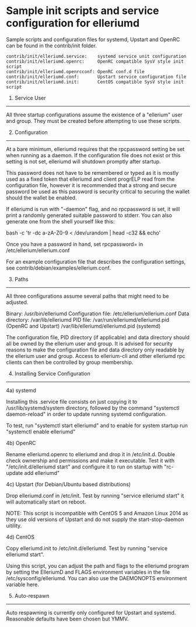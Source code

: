 Sample init scripts and service configuration for elleriumd
==========================================================

Sample scripts and configuration files for systemd, Upstart and OpenRC
can be found in the contrib/init folder.

    contrib/init/elleriumd.service:    systemd service unit configuration
    contrib/init/elleriumd.openrc:     OpenRC compatible SysV style init script
    contrib/init/elleriumd.openrcconf: OpenRC conf.d file
    contrib/init/elleriumd.conf:       Upstart service configuration file
    contrib/init/elleriumd.init:       CentOS compatible SysV style init script

1. Service User
---------------------------------

All three startup configurations assume the existence of a "ellerium" user
and group.  They must be created before attempting to use these scripts.

2. Configuration
---------------------------------

At a bare minimum, elleriumd requires that the rpcpassword setting be set
when running as a daemon.  If the configuration file does not exist or this
setting is not set, elleriumd will shutdown promptly after startup.

This password does not have to be remembered or typed as it is mostly used
as a fixed token that elleriumd and client progrELP read from the configuration
file, however it is recommended that a strong and secure password be used
as this password is security critical to securing the wallet should the
wallet be enabled.

If elleriumd is run with "-daemon" flag, and no rpcpassword is set, it will
print a randomly generated suitable password to stderr.  You can also
generate one from the shell yourself like this:

bash -c 'tr -dc a-zA-Z0-9 < /dev/urandom | head -c32 && echo'

Once you have a password in hand, set rpcpassword= in /etc/ellerium/ellerium.conf

For an example configuration file that describes the configuration settings,
see contrib/debian/examples/ellerium.conf.

3. Paths
---------------------------------

All three configurations assume several paths that might need to be adjusted.

Binary:              /usr/bin/elleriumd
Configuration file:  /etc/ellerium/ellerium.conf
Data directory:      /var/lib/elleriumd
PID file:            /var/run/elleriumd/elleriumd.pid (OpenRC and Upstart)
                     /var/lib/elleriumd/elleriumd.pid (systemd)

The configuration file, PID directory (if applicable) and data directory
should all be owned by the ellerium user and group.  It is advised for security
reasons to make the configuration file and data directory only readable by the
ellerium user and group.  Access to ellerium-cli and other elleriumd rpc clients
can then be controlled by group membership.

4. Installing Service Configuration
-----------------------------------

4a) systemd

Installing this .service file consists on just copying it to
/usr/lib/systemd/system directory, followed by the command
"systemctl daemon-reload" in order to update running systemd configuration.

To test, run "systemctl start elleriumd" and to enable for system startup run
"systemctl enable elleriumd"

4b) OpenRC

Rename elleriumd.openrc to elleriumd and drop it in /etc/init.d.  Double
check ownership and permissions and make it executable.  Test it with
"/etc/init.d/elleriumd start" and configure it to run on startup with
"rc-update add elleriumd"

4c) Upstart (for Debian/Ubuntu based distributions)

Drop elleriumd.conf in /etc/init.  Test by running "service elleriumd start"
it will automatically start on reboot.

NOTE: This script is incompatible with CentOS 5 and Amazon Linux 2014 as they
use old versions of Upstart and do not supply the start-stop-daemon uitility.

4d) CentOS

Copy elleriumd.init to /etc/init.d/elleriumd. Test by running "service elleriumd start".

Using this script, you can adjust the path and flags to the elleriumd program by
setting the ElleriumD and FLAGS environment variables in the file
/etc/sysconfig/elleriumd. You can also use the DAEMONOPTS environment variable here.

5. Auto-respawn
-----------------------------------

Auto respawning is currently only configured for Upstart and systemd.
Reasonable defaults have been chosen but YMMV.
